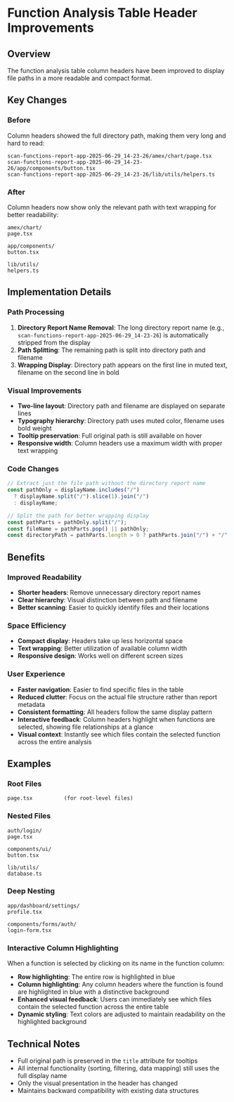 # Function Analysis Table Header Improvements

## Overview

The function analysis table column headers have been improved to display file paths in a more readable and compact format.

## Key Changes

### Before

Column headers showed the full directory path, making them very long and hard to read:

```
scan-functions-report-app-2025-06-29_14-23-26/amex/chart/page.tsx
scan-functions-report-app-2025-06-29_14-23-26/app/components/button.tsx
scan-functions-report-app-2025-06-29_14-23-26/lib/utils/helpers.ts
```

### After

Column headers now show only the relevant path with text wrapping for better readability:

```
amex/chart/
page.tsx

app/components/
button.tsx

lib/utils/
helpers.ts
```

## Implementation Details

### Path Processing

1. **Directory Report Name Removal**: The long directory report name (e.g., `scan-functions-report-app-2025-06-29_14-23-26`) is automatically stripped from the display
2. **Path Splitting**: The remaining path is split into directory path and filename
3. **Wrapping Display**: Directory path appears on the first line in muted text, filename on the second line in bold

### Visual Improvements

- **Two-line layout**: Directory path and filename are displayed on separate lines
- **Typography hierarchy**: Directory path uses muted color, filename uses bold weight
- **Tooltip preservation**: Full original path is still available on hover
- **Responsive width**: Column headers use a maximum width with proper text wrapping

### Code Changes

```typescript
// Extract just the file path without the directory report name
const pathOnly = displayName.includes("/")
  ? displayName.split("/").slice(1).join("/")
  : displayName;

// Split the path for better wrapping display
const pathParts = pathOnly.split("/");
const fileName = pathParts.pop() || pathOnly;
const directoryPath = pathParts.length > 0 ? pathParts.join("/") + "/" : "";
```

## Benefits

### Improved Readability

- **Shorter headers**: Remove unnecessary directory report names
- **Clear hierarchy**: Visual distinction between path and filename
- **Better scanning**: Easier to quickly identify files and their locations

### Space Efficiency

- **Compact display**: Headers take up less horizontal space
- **Text wrapping**: Better utilization of available column width
- **Responsive design**: Works well on different screen sizes

### User Experience

- **Faster navigation**: Easier to find specific files in the table
- **Reduced clutter**: Focus on the actual file structure rather than report metadata
- **Consistent formatting**: All headers follow the same display pattern
- **Interactive feedback**: Column headers highlight when functions are selected, showing file relationships at a glance
- **Visual context**: Instantly see which files contain the selected function across the entire analysis

## Examples

### Root Files

```
page.tsx          (for root-level files)
```

### Nested Files

```
auth/login/
page.tsx

components/ui/
button.tsx

lib/utils/
database.ts
```

### Deep Nesting

```
app/dashboard/settings/
profile.tsx

components/forms/auth/
login-form.tsx
```

### Interactive Column Highlighting

When a function is selected by clicking on its name in the function column:

- **Row highlighting**: The entire row is highlighted in blue
- **Column highlighting**: Any column headers where the function is found are highlighted in blue with a distinctive background
- **Enhanced visual feedback**: Users can immediately see which files contain the selected function across the entire table
- **Dynamic styling**: Text colors are adjusted to maintain readability on the highlighted background

## Technical Notes

- Full original path is preserved in the `title` attribute for tooltips
- All internal functionality (sorting, filtering, data mapping) still uses the full display name
- Only the visual presentation in the header has changed
- Maintains backward compatibility with existing data structures
